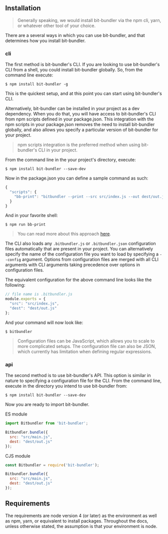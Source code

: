 ## Installation

> Generally speaking, we would install bit-bundler via the npm cli, yarn, or whatever other tool of your choice.

There are a several ways in which you can use bit-bundler, and that determines how you install bit-bundler.

### cli

The first method is bit-bundler's CLI. If you are looking to use bit-bundler's CLI from a shell, you could install bit-bundler globally. So, from the command line execute:

```
$ npm install bit-bundler -g
```

This is the quickest setup, and at this point you can start using bit-bundler's CLI.

Alternatively, bit-bundler can be installed in your project as a dev dependency. When you do that, you will have access to bit-bundler's CLI from npm scripts defined in your package.json. This integration with the npm scripts in your package.json removes the need to install bit-bundler globally, and also allows you specify a particular version of bit-bundler for your project.

> npm scripts integration is the preferred method when using bit-bundler's CLI in your project.

From the command line in the your project's directory, execute:

```
$ npm install bit-bundler --save-dev
```

Now in the package.json you can define a sample command as such:

``` javascript
{
  "scripts": {
    "bb-print": "bitbundler --print --src src/index.js --out dest/out.js"
  }
}
```

And in your favorite shell:

```
$ npm run bb-print
```

> You can read more about this approach [here](https://docs.npmjs.com/cli/run-script).

The CLI also loads any `.bitbundler.js` or `.bitbundler.json` configuration files automatically that are present in your project. You can alternatively specify the name of the configuration file you want to load by specifying a `--config` argument. Options from configuration files are merged with all CLI arguments with CLI arguments taking precedence over options in configuration files.


The equivalent configuration for the above command line looks like the following:

``` javascript
// file name is .bitbundler.js
module.exports = {
  "src": "src/index.js",
  "dest": "dest/out.js"
};
```

And your command will now look like:

```
$ bitbundler
```

> Configuration files can be JavaScript, which allows you to scale to more complicated setups. The configuration file can also be JSON, which currently has limitation when defining regular expressions.

### api

The second method is to use bit-bundler's API. This option is similar in nature to specifying a configuration file for the CLI. From the command line, execute in the directory you intend to use bit-bundler from:

```
$ npm install bit-bundler --save-dev
```

Now you are ready to import bit-bundler.

ES module

``` javascript
import Bitbundler from 'bit-bundler';

Bitbundler.bundle({
  src: "src/main.js",
  dest: "dest/out.js"
});
```

CJS module

``` javascript
const Bitbundler = require('bit-bundler');

Bitbundler.bundle({
  src: "src/main.js",
  dest: "dest/out.js"
});
```

## Requirements

The requirements are node version 4 (or later) as the environment as well as npm, yarn, or equivalent to install packages. Throughout the docs, unless otherwise stated, the assumption is that your environment is node.
